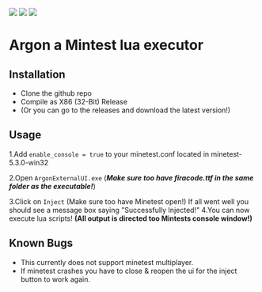 <img src = "https://img.shields.io/badge/Supported OS-Windows 10-informational?style=flat&logo=<os_type>&logoColor=white&color=FFB6C1" > <img src="https://img.shields.io/badge/Minetest Version-5.3.0-informational?style=flat&logo=<Vers>&logoColor=white&color=FFB6C1" >
![](https://img.shields.io/badge/Architecture-x86-informational?style=flat&logo=<arch>&logoColor=white&color=FFB6C1)
#   Argon a Mintest lua executor

## Installation
- Clone the github repo
- Compile as X86 (32-Bit) Release
- (Or you can go to the releases and download the latest version!)
## Usage
1.Add `enable_console = true` to your minetest.conf located in minetest-5.3.0-win32

2.Open `ArgonExternalUI.exe` 
(***Make sure too have firacode.ttf in the same folder as the executable!***)

3.Click on `Inject` (Make sure too have Minetest open!) If all went well you should see a message box saying "Successfully Injected!" 
4.You can now execute lua scripts! **(All output is directed too Mintests console window!)**



## Known Bugs
- This currently does not support minetest multiplayer.
- If minetest crashes you have to close & reopen the ui for the inject button to work again.
